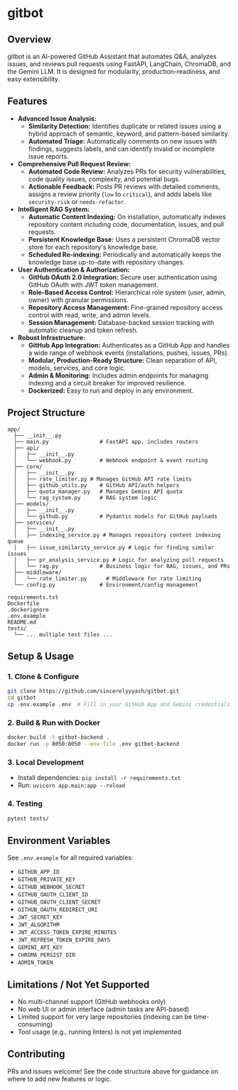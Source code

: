# gitbot

## Overview

gitbot is an AI-powered GitHub Assistant that automates Q&A, analyzes issues, and reviews pull requests using FastAPI, LangChain, ChromaDB, and the Gemini LLM. It is designed for modularity, production-readiness, and easy extensibility.

## Features

- **Advanced Issue Analysis:**
  - **Similarity Detection:** Identifies duplicate or related issues using a hybrid approach of semantic, keyword, and pattern-based similarity.
  - **Automated Triage:** Automatically comments on new issues with findings, suggests labels, and can identify invalid or incomplete issue reports.
- **Comprehensive Pull Request Review:**
  - **Automated Code Review:** Analyzes PRs for security vulnerabilities, code quality issues, complexity, and potential bugs.
  - **Actionable Feedback:** Posts PR reviews with detailed comments, assigns a review priority (`low` to `critical`), and adds labels like `security-risk` or `needs-refactor`.
- **Intelligent RAG System:**
  - **Automatic Content Indexing:** On installation, automatically indexes repository content including code, documentation, issues, and pull requests.
  - **Persistent Knowledge Base:** Uses a persistent ChromaDB vector store for each repository's knowledge base.
  - **Scheduled Re-indexing:** Periodically and automatically keeps the knowledge base up-to-date with repository changes.
- **User Authentication & Authorization:**
  - **GitHub OAuth 2.0 Integration:** Secure user authentication using GitHub OAuth with JWT token management.
  - **Role-Based Access Control:** Hierarchical role system (user, admin, owner) with granular permissions.
  - **Repository Access Management:** Fine-grained repository access control with read, write, and admin levels.
  - **Session Management:** Database-backed session tracking with automatic cleanup and token refresh.
- **Robust Infrastructure:**
  - **GitHub App Integration:** Authenticates as a GitHub App and handles a wide range of webhook events (installations, pushes, issues, PRs).
  - **Modular, Production-Ready Structure:** Clean separation of API, models, services, and core logic.
  - **Admin & Monitoring:** Includes admin endpoints for managing indexing and a circuit breaker for improved resilience.
  - **Dockerized:** Easy to run and deploy in any environment.

## Project Structure

```
app/
  ├── __init__.py
  ├── main.py                # FastAPI app, includes routers
  ├── api/
  │   ├── __init__.py
  │   └── webhook.py         # Webhook endpoint & event routing
  ├── core/
  │   ├── __init__.py
  │   ├── rate_limiter.py # Manages GitHub API rate limits
  │   ├── github_utils.py    # GitHub API/auth helpers
  │   ├── quota_manager.py   # Manages Gemini API quota
  │   └── rag_system.py      # RAG system logic
  ├── models/
  │   ├── __init__.py
  │   └── github.py          # Pydantic models for GitHub payloads
  ├── services/
  │   ├── __init__.py
  │   ├── indexing_service.py # Manages repository content indexing queue
  │   ├── issue_similarity_service.py # Logic for finding similar issues
  │   ├── pr_analysis_service.py # Logic for analyzing pull requests
  │   └── rag.py             # Business logic for RAG, issues, and PRs
  ├── middleware/
  │   └── rate_limiter.py      # Middleware for rate limiting
  └── config.py              # Environment/config management

requirements.txt
Dockerfile
.dockerignore
.env.example
README.md
tests/
  └── ... multiple test files ...
```

## Setup & Usage

### 1. Clone & Configure

```bash
git clone https://github.com/sincerelyyyash/gitbot.git
cd gitbot
cp .env.example .env  # Fill in your GitHub App and Gemini credentials
```

### 2. Build & Run with Docker

```bash
docker build -t gitbot-backend .
docker run -p 8050:8050 --env-file .env gitbot-backend
```

### 3. Local Development

- Install dependencies: `pip install -r requirements.txt`
- Run: `uvicorn app.main:app --reload`

### 4. Testing

```bash
pytest tests/
```

## Environment Variables

See `.env.example` for all required variables:
- `GITHUB_APP_ID`
- `GITHUB_PRIVATE_KEY`
- `GITHUB_WEBHOOK_SECRET`
- `GITHUB_OAUTH_CLIENT_ID`
- `GITHUB_OAUTH_CLIENT_SECRET`
- `GITHUB_OAUTH_REDIRECT_URI`
- `JWT_SECRET_KEY`
- `JWT_ALGORITHM`
- `JWT_ACCESS_TOKEN_EXPIRE_MINUTES`
- `JWT_REFRESH_TOKEN_EXPIRE_DAYS`
- `GEMINI_API_KEY`
- `CHROMA_PERSIST_DIR`
- `ADMIN_TOKEN`

## Limitations / Not Yet Supported

- No multi-channel support (GitHub webhooks only)
- No web UI or admin interface (admin tasks are API-based)
- Limited support for very large repositories (indexing can be time-consuming)
- Tool usage (e.g., running linters) is not yet implemented

## Contributing

PRs and issues welcome! See the code structure above for guidance on where to add new features or logic.



